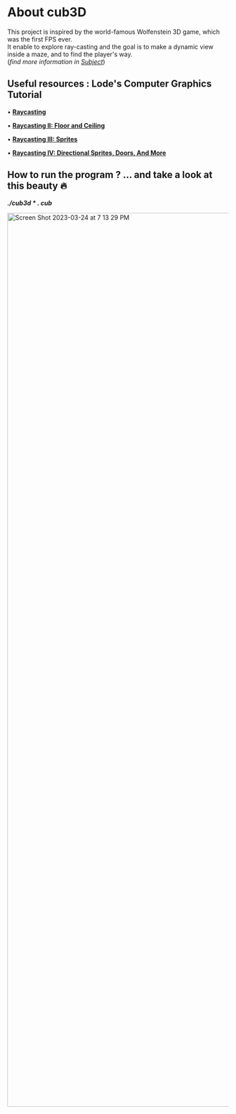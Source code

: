 # About cub3D
This project is inspired by the world-famous Wolfenstein 3D game, which was the first FPS ever. <br>
It enable to explore ray-casting and the goal is to make a dynamic view inside a maze, and to find the player's way. <br>
(*find more information in <a href = "https://github.com/svkhacha/cub3D/files/11062928/en.subject.pdf" blank="_blank">Subject</a>*)

## Useful resources : Lode's Computer Graphics Tutorial

• **<a href="https://lodev.org/cgtutor/raycasting.html" target="_blank">Raycasting</a>** <br>

• **<a href="https://lodev.org/cgtutor/raycasting2.html" target="_blank">Raycasting II: Floor and Ceiling</a>** <br>

• **<a href="https://lodev.org/cgtutor/raycasting3.html" target="_blank">Raycasting III: Sprites</a>** <br>

• **<a href="https://lodev.org/cgtutor/raycasting4.html" target="_blank">Raycasting IV: Directional Sprites, Doors, And More</a>** <br>

## How to run the program ? ... and take a look at this beauty 🔥
***./cub3d * . cub*** <br>

<img width="2031" alt="Screen Shot 2023-03-24 at 7 13 29 PM" src="https://user-images.githubusercontent.com/115194519/227566096-54e3e815-65f4-4888-9731-b55d6222e0ef.png">

